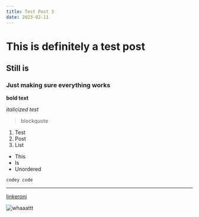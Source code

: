 ```yaml
---
title: Test Post 3
date: 2023-02-11
---
```


# This is definitely a test post

## Still is

### Just making sure everything works

**bold text**

_italicized test_

> blockquote

1. Test
2. Post
3. List

- This
- Is
- Unordered

`codey code`

---

[linkeroni](https://yashburshe.com)

![whaaattt](/images/rio.jpeg)
